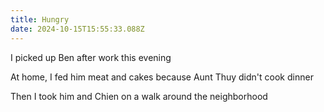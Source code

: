 ```yaml
---
title: Hungry
date: 2024-10-15T15:55:33.088Z
---
```


I picked up Ben after work this evening

At home, I fed him meat and cakes because Aunt Thuy didn't cook dinner

Then I took him and Chien on a walk around the neighborhood
